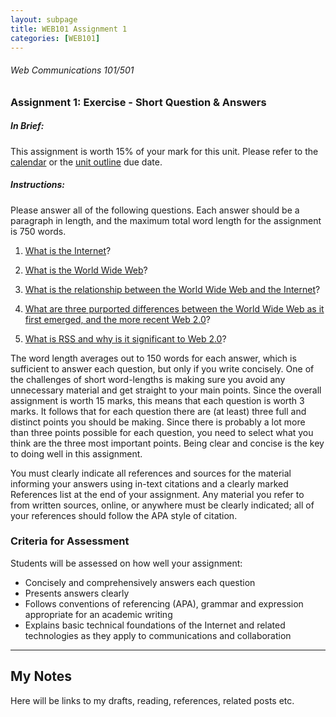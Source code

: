 ```yaml
---
layout: subpage
title: WEB101 Assignment 1
categories: [WEB101]
---
```

###### Web Communications 101/501

### Assignment 1: Exercise - Short Question & Answers

##### In Brief:

This assignment is worth 15% of your mark for this unit.
Please refer to the [calendar](uni/cal/) or the [unit outline](/uni/web101/unit-outline.md) due date.

##### Instructions:

Please answer all of the following questions. Each answer should be a paragraph in length, and the maximum total word length for the assignment is 750 words.

1. [What is the Internet](/uni/web101/a1/q1/)?

2. [What is the World Wide Web](/uni/web101/a1/q2)?

3. [What is the relationship between the World Wide Web and the Internet](/uni/web101/a1/q3)?

4. [What are three purported differences between the World Wide Web as it first emerged, and the more recent Web 2.0](/uni/web101/a1/q4)?

5. [What is RSS and why is it significant to Web 2.0](/uni/web101/a1/q5)?


The word length averages out to 150 words for each answer, which is sufficient to answer each question, but only if you write concisely.  One of the challenges of short word-lengths is making sure you avoid any unnecessary material and get straight to your main points.  Since the overall assignment is worth 15 marks, this means that each question is worth 3 marks.  It follows that for each question there are (at least) three full and distinct points you should be making.  Since there is probably a lot more than three points possible for each question, you need to select what you think are the three most important points.  Being clear and concise is the key to doing well in this assignment.

You must clearly indicate all references and sources for the material informing your answers using in-text citations and a clearly marked References list at the end of your assignment. Any material you refer to  from written sources, online, or anywhere must be clearly indicated; all of your references should follow the APA style of citation. 

### Criteria for Assessment

Students will be assessed on how well your assignment:

- Concisely and comprehensively answers each question
- Presents answers clearly
- Follows conventions of referencing (APA), grammar and expression appropriate for an academic writing
- Explains basic technical foundations of the Internet and related technologies as they apply to communications and collaboration


---

## My Notes

Here will be links to my drafts, reading, references, related posts etc.

